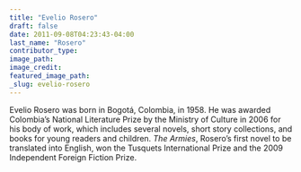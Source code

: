 ```yaml
---
title: "Evelio Rosero"
draft: false
date: 2011-09-08T04:23:43-04:00
last_name: "Rosero"
contributor_type:
image_path:
image_credit:
featured_image_path:
_slug: evelio-rosero
---
```


Evelio Rosero was born in Bogotá, Colombia, in 1958. He was awarded Colombia’s National Literature Prize by the Ministry of Culture in 2006 for his body of work, which includes several novels, short story collections, and books for young readers and children. _The Armies_, Rosero’s first novel to be translated into English, won the Tusquets International Prize and the 2009 Independent Foreign Fiction Prize.

